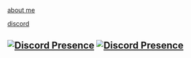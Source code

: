 [about me](https://bio.site/tedddeptrai)

[discord](https://discord.com/users/1105146120314830888)

[![Discord Presence](https://lanyard.cnrad.dev/api/327301847855398943)](https://discord.com/users/327301847855398943)
[![Discord Presence](https://lanyard.cnrad.dev/api/1105146120314830888)](https://discord.com/users/1105146120314830888)
---
